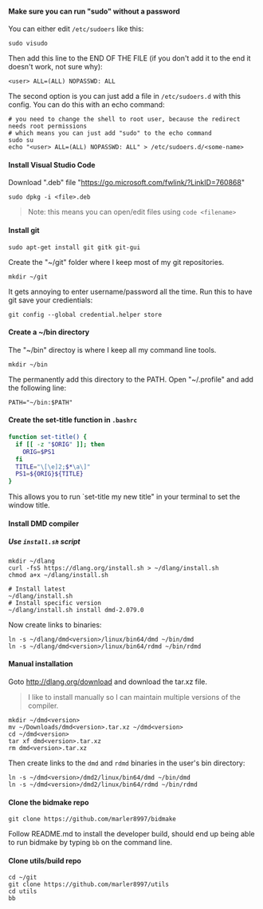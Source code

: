 
#### Make sure you can run "sudo" without a password

You can either edit `/etc/sudoers` like this:
```
sudo visudo
```
Then add this line to the END OF THE FILE (if you don't add it to the end it doesn't work, not sure why):
```
<user> ALL=(ALL) NOPASSWD: ALL
```

The second option is you can just add a file in `/etc/sudoers.d` with this config.  You can do this with an echo command:
```
# you need to change the shell to root user, because the redirect needs root permissions
# which means you can just add "sudo" to the echo command
sudo su
echo "<user> ALL=(ALL) NOPASSWD: ALL" > /etc/sudoers.d/<some-name>
```

#### Install Visual Studio Code
Download ".deb" file "https://go.microsoft.com/fwlink/?LinkID=760868"
```
sudo dpkg -i <file>.deb
```

> Note: this means you can open/edit files using `code <filename>`

#### Install git
```
sudo apt-get install git gitk git-gui
```
Create the "~/git" folder where I keep most of my git repositories.
```
mkdir ~/git
```

It gets annoying to enter username/password all the time. Run this to have git save your credientials:
```
git config --global credential.helper store
```

#### Create a ~/bin directory

The "~/bin" directoy is where I keep all my command line tools.
```
mkdir ~/bin
```
The permanently add this directory to the PATH.  Open "~/.profile" and add the following line:
```
PATH="~/bin:$PATH"
```

#### Create the set-title function in `.bashrc`

```bash
function set-title() {
  if [[ -z "$ORIG" ]]; then
    ORIG=$PS1
  fi
  TITLE="\[\e]2;$*\a\]"
  PS1=${ORIG}${TITLE}
}
```

This allows you to run `set-title my new title" in your terminal to set the window title.

#### Install DMD compiler


##### Use `install.sh` script
```
mkdir ~/dlang
curl -fsS https://dlang.org/install.sh > ~/dlang/install.sh
chmod a+x ~/dlang/install.sh

# Install latest
~/dlang/install.sh
# Install specific version
~/dlang/install.sh install dmd-2.079.0
```

Now create links to binaries:
```
ln -s ~/dlang/dmd<version>/linux/bin64/dmd ~/bin/dmd
ln -s ~/dlang/dmd<version>/linux/bin64/rdmd ~/bin/rdmd
```


#### Manual installation

Goto http://dlang.org/download and download the tar.xz file.

> I like to install manually so I can maintain multiple versions of the compiler.

```
mkdir ~/dmd<version>
mv ~/Downloads/dmd<version>.tar.xz ~/dmd<version>
cd ~/dmd<version>
tar xf dmd<version>.tar.xz
rm dmd<version>.tar.xz
```

Then create links to the `dmd` and `rdmd` binaries in the user's bin directory:
```
ln -s ~/dmd<version>/dmd2/linux/bin64/dmd ~/bin/dmd
ln -s ~/dmd<version>/dmd2/linux/bin64/rdmd ~/bin/rdmd
```

#### Clone the bidmake repo

```
git clone https://github.com/marler8997/bidmake
```

Follow README.md to install the developer build, should end up being able to run bidmake by typing `bb` on the command line.

#### Clone utils/build repo

```
cd ~/git
git clone https://github.com/marler8997/utils
cd utils
bb
```
